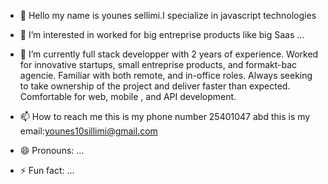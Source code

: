 - 👋 Hello my name is younes sellimi.I specialize in javascript technologies
- 👀 I’m interested in worked for big entreprise products like big Saas ...
- 🌱 I’m currently full stack developper with 2 years of experience. Worked for innovative startups, small entreprise products, and formakt-bac agencie. Familiar with both remote, and in-office roles.
 Always seeking to take ownership of the project and deliver faster than expected. Comfortable for web, mobile , and API development.
  
- 📫 How to reach me this is my phone number 25401047 abd this is my email:younes10sillimi@gmail.com
- 😄 Pronouns: ...
- ⚡ Fun fact: ...

<!---
YounesSensie/YounesSensie is a ✨ special ✨ repository because its `README.md` (this file) appears on your GitHub profile.
You can click the Preview link to take a look at your changes.
--->
